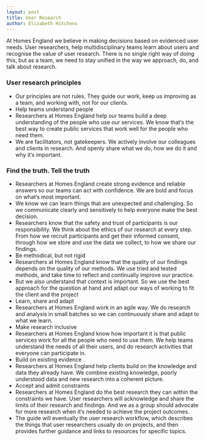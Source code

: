 ```yaml
---
layout: post
title: User Research
author: Elizabeth Hitchens
---
```


At Homes England we believe in making decisions based on evidenced user needs. User researchers, help multidisciplinary teams learn about users and recognise the value of user research. There is no single right way of doing this, but as a team, we need to stay unified in the way we approach, do, and talk about research.

### User research principles

*   Our principles are not rules. They guide our work, keep us improving as a team, and working with, not for our clients.
*   Help teams understand people
*   Researchers at Homes England help our teams build a deep understanding of the people who use our services. We know that‘s the best way to create public services that work well for the people who need them.
*   We are facilitators, not gatekeepers. We actively involve our colleagues and clients in research. And openly share what we do, how we do it and why it‘s important.

### Find the truth. Tell the truth

*   Researchers at Homes England create strong evidence and reliable answers so our teams can act with confidence. We are bold and focus on what‘s most important.
*   We know we can learn things that are unexpected and challenging. So we communicate clearly and sensitively to help everyone make the best decision.
*   Researchers know that the safety and trust of participants is our responsibility. We think about the ethics of our research at every step. From how we recruit participants and get their informed consent, through how we store and use the data we collect, to how we share our findings.
*   Be methodical, but not rigid
*   Researchers at Homes England know that the quality of our findings depends on the quality of our methods. We use tried and tested methods, and take time to reflect and continually improve our practice.
*   But we also understand that context is important. So we use the best approach for the question at hand and adapt our ways of working to fit the client and the project
*   Learn, share and adapt
*   Researchers at Homes England work in an agile way. We do research and analysis in small batches so we can continuously share and adapt to what we learn.
*   Make research inclusive
*   Researchers at Homes England know how important it is that public services work for all the people who need to use them. We help teams understand the needs of all their users, and do research activities that everyone can participate in.
*   Build on existing evidence
*   Researchers at Homes England help clients build on the knowledge and data they already have. We combine existing knowledge, poorly understood data and new research into a coherent picture.
*   Accept and admit constraints
*   Researchers at Homes England do the best research they can within the constraints we have. User researchers will acknowledge and share the limits of their research and findings. And we as a group should advocate for more research when it‘s needed to achieve the project outcomes.
*   The guide will eventually the user research workflow, which describes the things that user researchers usually do on projects, and then provides further guidance and links to resources for specific topics.

